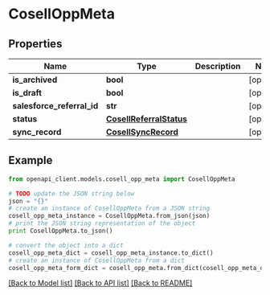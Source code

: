 # CosellOppMeta


## Properties
Name | Type | Description | Notes
------------ | ------------- | ------------- | -------------
**is_archived** | **bool** |  | [optional] 
**is_draft** | **bool** |  | [optional] 
**salesforce_referral_id** | **str** |  | [optional] 
**status** | [**CosellReferralStatus**](CosellReferralStatus.md) |  | [optional] 
**sync_record** | [**CosellSyncRecord**](CosellSyncRecord.md) |  | [optional] 

## Example

```python
from openapi_client.models.cosell_opp_meta import CosellOppMeta

# TODO update the JSON string below
json = "{}"
# create an instance of CosellOppMeta from a JSON string
cosell_opp_meta_instance = CosellOppMeta.from_json(json)
# print the JSON string representation of the object
print CosellOppMeta.to_json()

# convert the object into a dict
cosell_opp_meta_dict = cosell_opp_meta_instance.to_dict()
# create an instance of CosellOppMeta from a dict
cosell_opp_meta_form_dict = cosell_opp_meta.from_dict(cosell_opp_meta_dict)
```
[[Back to Model list]](../README.md#documentation-for-models) [[Back to API list]](../README.md#documentation-for-api-endpoints) [[Back to README]](../README.md)


